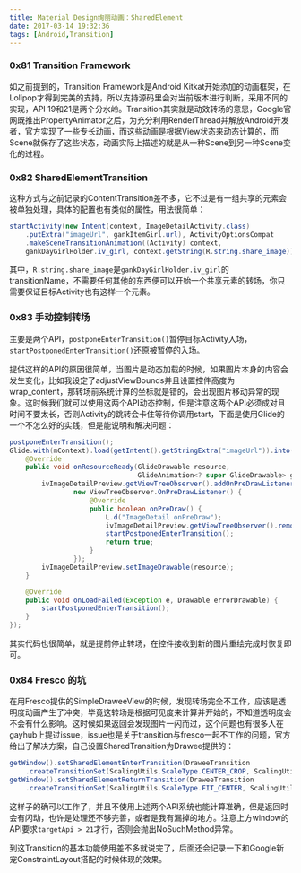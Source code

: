 ```yaml
---
title: Material Design绚丽动画：SharedElement
date: 2017-03-14 19:32:36
tags: [Android,Transition]
---
```


### 0x81 Transition Framework

如之前提到的，Transition Framework是Android Kitkat开始添加的动画框架，在Lolipop才得到完美的支持，所以支持源码里会对当前版本进行判断，采用不同的实现，API 19和21是两个分水岭。Transition其实就是动效转场的意思，Google官网既推出PropertyAnimator之后，为充分利用RenderThread并解放Android开发者，官方实现了一些专长动画，而这些动画是根据View状态来动态计算的，而Scene就保存了这些状态，动画实际上描述的就是从一种Scene到另一种Scene变化的过程。

### 0x82 SharedElementTransition

这种方式与之前记录的ContentTransition差不多，它不过是有一组共享的元素会被单独处理，具体的配置也有类似的属性，用法很简单：

```Java
startActivity(new Intent(context, ImageDetailActivity.class)
    .putExtra("imageUrl", gankItemGirl.url), ActivityOptionsCompat
    .makeSceneTransitionAnimation((Activity) context,
    gankDayGirlHolder.iv_girl, context.getString(R.string.share_image)).toBundle());
```

其中，`R.string.share_image`是`gankDayGirlHolder.iv_girl`的transitionName，不需要任何其他的东西便可以开始一个共享元素的转场，你只需要保证目标Activity也有这样一个元素。

<!--more-->

### 0x83 手动控制转场

主要是两个API，`postponeEnterTransition()`暂停目标Activity入场，`startPostponedEnterTransition()`还原被暂停的入场。

提供这样的API的原因很简单，当图片是动态加载的时候，如果图片本身的内容会发生变化，比如我设定了adjustViewBounds并且设置控件高度为wrap_content，那转场前系统计算的坐标就是错的，会出现图片移动异常的现象。这时候我们就可以使用这两个API动态控制，但是注意这两个API必须成对且时间不要太长，否则Activity的跳转会卡住等待你调用start，下面是使用Glide的一个不怎么好的实践，但是能说明和解决问题：

```Java
postponeEnterTransition();
Glide.with(mContext).load(getIntent().getStringExtra("imageUrl")).into(new SimpleTarget<GlideDrawable>() {
    @Override
    public void onResourceReady(GlideDrawable resource,
                                GlideAnimation<? super GlideDrawable> glideAnimation) {
        ivImageDetailPreview.getViewTreeObserver().addOnPreDrawListener(
                new ViewTreeObserver.OnPreDrawListener() {
                    @Override
                    public boolean onPreDraw() {
                        L.d("ImageDetail onPreDraw");
                        ivImageDetailPreview.getViewTreeObserver().removeOnPreDrawListener(this);
                        startPostponedEnterTransition();
                        return true;
                    }
                });
        ivImageDetailPreview.setImageDrawable(resource);
    }

    @Override
    public void onLoadFailed(Exception e, Drawable errorDrawable) {
        startPostponedEnterTransition();
    }
});
```

其实代码也很简单，就是提前停止转场，在控件接收到新的图片重绘完成时恢复即可。

### 0x84 Fresco 的坑

在用Fresco提供的SimpleDraweeView的时候，发现转场完全不工作，应该是透明度动画产生了冲突，毕竟这转场是根据可见度来计算并开始的，不知道透明度会不会有什么影响。这时候如果返回会发现图片一闪而过，这个问题也有很多人在gayhub上提过issue，issue也是关于transition与fresco一起不工作的问题，官方给出了解决方案，自己设置SharedTransition为Drawee提供的：

```Java
getWindow().setSharedElementEnterTransition(DraweeTransition
    .createTransitionSet(ScalingUtils.ScaleType.CENTER_CROP, ScalingUtils.ScaleType.FIT_CENTER));
getWindow().setSharedElementReturnTransition(DraweeTransition
    .createTransitionSet(ScalingUtils.ScaleType.FIT_CENTER, ScalingUtils.ScaleType.CENTER_CROP));
```

这样子的确可以工作了，并且不使用上述两个API系统也能计算准确，但是返回时会有闪动，也许是处理还不够完善，或者是我有漏掉的地方。注意上方window的API要求`targetApi > 21`才行，否则会抛出NoSuchMethod异常。

到这Transition的基本功能使用差不多就说完了，后面还会记录一下和Google新宠ConstraintLayout搭配的时候体现的效果。
